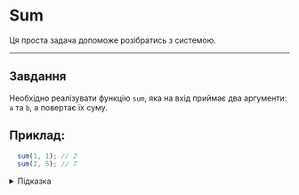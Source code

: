 # Sum

Ця проста задача допоможе розібратись з системою.

---

## Завдання 

Необхідно реалізувати функцію `sum`, яка на вхід приймає два аргументи: `a` та `b`,
а повертає їх суму.

## Приклад:
```js
  sum(1, 1); // 2
  sum(2, 5); // 7
```

<details>
  <summary>Підказка</summary>
  
---

В JavaScript ключове слово `return` дозволяє повернути значення з функції, або іншими
словами, дозволяє використати результат який ми отримали в середині функції, за її
межами.

```js
  const sum = (a, b) => {
    return <ваш код тут...>;
  };
```

</details>
